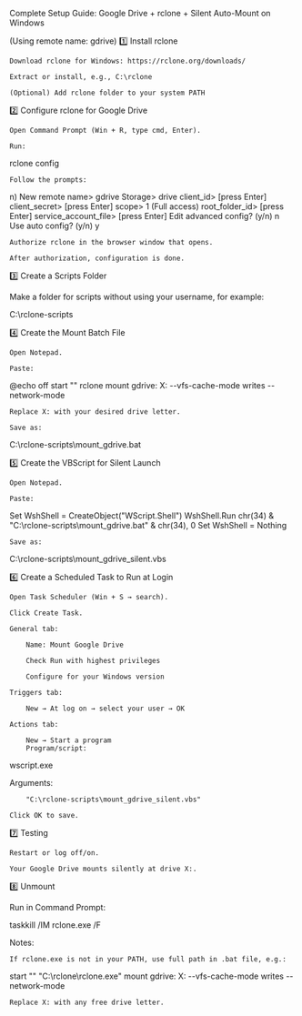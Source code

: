 Complete Setup Guide: Google Drive + rclone + Silent Auto-Mount on Windows

(Using remote name: gdrive)
1️⃣ Install rclone

    Download rclone for Windows: https://rclone.org/downloads/

    Extract or install, e.g., C:\rclone

    (Optional) Add rclone folder to your system PATH

2️⃣ Configure rclone for Google Drive

    Open Command Prompt (Win + R, type cmd, Enter).

    Run:

rclone config

    Follow the prompts:

n) New remote
name> gdrive
Storage> drive
client_id> [press Enter]
client_secret> [press Enter]
scope> 1 (Full access)
root_folder_id> [press Enter]
service_account_file> [press Enter]
Edit advanced config? (y/n) n
Use auto config? (y/n) y

    Authorize rclone in the browser window that opens.

    After authorization, configuration is done.

3️⃣ Create a Scripts Folder

Make a folder for scripts without using your username, for example:

C:\rclone-scripts

4️⃣ Create the Mount Batch File

    Open Notepad.

    Paste:

@echo off
start "" rclone mount gdrive: X: --vfs-cache-mode writes --network-mode

    Replace X: with your desired drive letter.

    Save as:

C:\rclone-scripts\mount_gdrive.bat

5️⃣ Create the VBScript for Silent Launch

    Open Notepad.

    Paste:

Set WshShell = CreateObject("WScript.Shell")
WshShell.Run chr(34) & "C:\rclone-scripts\mount_gdrive.bat" & chr(34), 0
Set WshShell = Nothing

    Save as:

C:\rclone-scripts\mount_gdrive_silent.vbs

6️⃣ Create a Scheduled Task to Run at Login

    Open Task Scheduler (Win + S → search).

    Click Create Task.

    General tab:

        Name: Mount Google Drive

        Check Run with highest privileges

        Configure for your Windows version

    Triggers tab:

        New → At log on → select your user → OK

    Actions tab:

        New → Start a program
        Program/script:

wscript.exe

Arguments:

        "C:\rclone-scripts\mount_gdrive_silent.vbs"

    Click OK to save.

7️⃣ Testing

    Restart or log off/on.

    Your Google Drive mounts silently at drive X:.

8️⃣ Unmount

Run in Command Prompt:

taskkill /IM rclone.exe /F

Notes:

    If rclone.exe is not in your PATH, use full path in .bat file, e.g.:

start "" "C:\rclone\rclone.exe" mount gdrive: X: --vfs-cache-mode writes --network-mode

    Replace X: with any free drive letter.